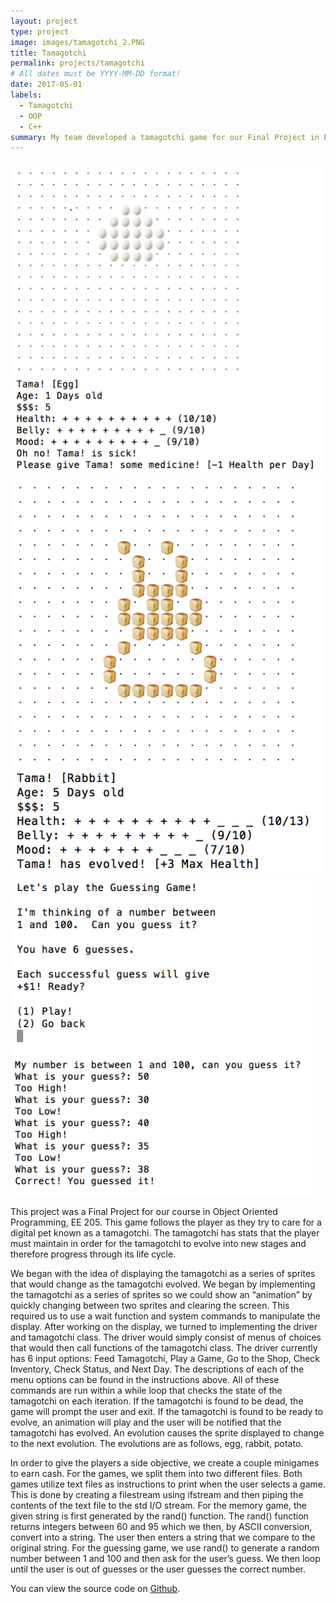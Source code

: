 ```yaml
---
layout: project
type: project
image: images/tamagotchi_2.PNG
title: Tamagotchi
permalink: projects/tamagotchi
# All dates must be YYYY-MM-DD format!
date: 2017-05-01
labels:
  - Tamagotchi
  - OOP
  - C++
summary: My team developed a tamagotchi game for our Final Project in EE 205.
---
```


<div class="ui small rounded images">
  <img class="ui image" src="../images/tamagotchi_1.PNG">
  <img class="ui image" src="../images/tamagotchi_2.PNG">
  <img class="ui image" src="../images/tamagotchi_3.PNG">
</div>

This project was a Final Project for our course in Object Oriented Programming, EE 205. This game follows the player as they try to care for a digital pet known as a tamagotchi. The tamagotchi has stats that the player must maintain in order for the tamagotchi to evolve into new stages and therefore progress through its life cycle.

We began with the idea of displaying the tamagotchi as a series of sprites that would change as the tamagotchi evolved. We began by implementing the tamagotchi as a series of sprites so we could show an “animation” by quickly changing between two sprites and clearing the screen. This required us to use a wait function and system commands to manipulate the display.
After working on the display, we turned to implementing the driver and tamagotchi class. The driver would simply consist of menus of choices that would then call functions of the tamagotchi class. The driver currently has 6 input options: Feed Tamagotchi, Play a Game, Go to the Shop, Check Inventory, Check Status, and Next Day. The descriptions of each of the menu options can be found in the instructions above. All of these commands are run within a while loop that checks the state of the tamagotchi on each iteration.  If the tamagotchi is found to be dead, the game will prompt the user and exit. If the tamagotchi is found to be ready to evolve, an animation will play and the user will be notified that the tamagotchi has evolved. An evolution causes the sprite displayed to change to the next evolution. The evolutions are as follows, egg, rabbit, potato.

In order to give the players a side objective, we create a couple minigames to earn cash. For the games, we split them into two different files. Both games utilize text files as instructions to print when the user selects a game. This is done by creating a filestream using ifstream and then piping the contents of the text file to the std I/O stream. For the memory game, the given string is first generated by the rand() function. The rand() function returns integers between 60 and 95 which we then, by ASCII conversion, convert into a string. The user then enters a string that we compare to the original string. For the guessing game, we use rand() to generate a random number between 1 and 100 and then ask for the user’s guess. We then loop until the user is out of guesses or the user guesses the correct number.

You can view the source code on [Github](https://github.com/kekupua/WDK-Homework/tree/master/Final%20Project).
